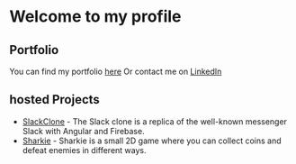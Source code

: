 # Welcome to my profile

## Portfolio
You can find my portfolio [here](https://kevin-wissmer.de)
Or contact me on [LinkedIn](https://www.linkedin.com/in/kevin-wi%C3%9Fmer-8b78721a9/)

## hosted Projects
- [SlackClone](https://slackclone.kevin-wissmer.de/login) - The Slack clone is a replica of the well-known messenger Slack with Angular and Firebase.
- [Sharkie](https://sharkie.kevin-wissmer.de/index.html) - Sharkie is a small 2D game where you can collect coins and defeat enemies in different ways.
